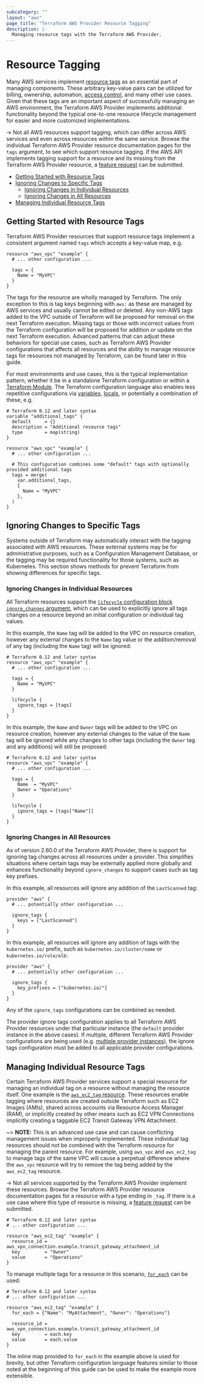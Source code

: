 ```yaml
---
subcategory: ""
layout: "aws"
page_title: "Terraform AWS Provider Resource Tagging"
description: |-
  Managing resource tags with the Terraform AWS Provider.
---
```


# Resource Tagging

Many AWS services implement [resource tags](https://docs.aws.amazon.com/general/latest/gr/aws_tagging.html) as an essential part of managing components. These arbitrary key-value pairs can be utilized for billing, ownership, automation, [access control](https://docs.aws.amazon.com/IAM/latest/UserGuide/access_tags.html), and many other use cases. Given that these tags are an important aspect of successfully managing an AWS environment, the Terraform AWS Provider implements additional functionality beyond the typical one-to-one resource lifecycle management for easier and more customized implementations.

-> Not all AWS resources support tagging, which can differ across AWS services and even across resources within the same service. Browse the individual Terraform AWS Provider resource documentation pages for the `tags` argument, to see which support resource tagging. If the AWS API implements tagging support for a resource and its missing from the Terraform AWS Provider resource, a [feature request](https://github.com/terraform-providers/terraform-provider-aws/issues/new?labels=enhancement&template=Feature_Request.md) can be submitted.

<!-- TOC depthFrom:2 -->

- [Getting Started with Resource Tags](#getting-started-with-resource-tags)
- [Ignoring Changes to Specific Tags](#ignoring-changes-to-specific-tags)
  - [Ignoring Changes in Individual Resources](#ignoring-changes-in-individual-resources)
  - [Ignoring Changes in All Resources](#ignoring-changes-in-all-resources)
- [Managing Individual Resource Tags](#managing-individual-resource-tags)

<!-- /TOC -->

## Getting Started with Resource Tags

Terraform AWS Provider resources that support resource tags implement a consistent argument named `tags` which accepts a key-value map, e.g.

```hcl
resource "aws_vpc" "example" {
  # ... other configuration ...

  tags = {
    Name = "MyVPC"
  }
}
```

The tags for the resource are wholly managed by Terraform. The only exception to this is tag keys beginning with `aws:` as these are managed by AWS services and usually cannot be edited or deleted. Any non-AWS tags added to the VPC outside of Terraform will be proposed for removal on the next Terraform execution. Missing tags or those with incorrect values from the Terraform configuration will be proposed for addition or update on the next Terraform execution. Advanced patterns that can adjust these behaviors for special use cases, such as Terraform AWS Provider configurations that affects all resources and the ability to manage resource tags for resources not managed by Terraform, can be found later in this guide.

For most environments and use cases, this is the typical implementation pattern, whether it be in a standalone Terraform configuration or within a [Terraform Module](/docs/modules/). The Terraform configuration language also enables less repetitive configurations via [variables](/docs/configuration/variables.html), [locals](/docs/configuration/locals.html), or potentially a combination of these, e.g.

```hcl
# Terraform 0.12 and later syntax
variable "additional_tags" {
  default     = {}
  description = "Additional resource tags"
  type        = map(string)
}

resource "aws_vpc" "example" {
  # ... other configuration ...

  # This configuration combines some "default" tags with optionally provided additional tags
  tags = merge(
    var.additional_tags,
    {
      Name = "MyVPC"
    },
  )
}
```

## Ignoring Changes to Specific Tags

Systems outside of Terraform may automatically interact with the tagging associated with AWS resources. These external systems may be for administrative purposes, such as a Configuration Management Database, or the tagging may be required functionality for those systems, such as Kubernetes. This section shows methods for prevent Terraform from showing differences for specific tags.

### Ignoring Changes in Individual Resources

All Terraform resources support the [`lifecycle` configuration block `ignore_changes` argument](/docs/configuration/resources.html#ignore_changes), which can be used to explicitly ignore all tags changes on a resource beyond an initial configuration or individual tag values.

In this example, the `Name` tag will be added to the VPC on resource creation, however any external changes to the `Name` tag value or the addition/removal of any tag (including the `Name` tag) will be ignored:

```hcl
# Terraform 0.12 and later syntax
resource "aws_vpc" "example" {
  # ... other configuration ...

  tags = {
    Name = "MyVPC"
  }

  lifecycle {
    ignore_tags = [tags]
  }
}
```

In this example, the `Name` and `Owner` tags will be added to the VPC on resource creation, however any external changes to the value of the `Name` tag will be ignored while any changes to other tags (including the `Owner` tag and any additions) will still be proposed:

```hcl
# Terraform 0.12 and later syntax
resource "aws_vpc" "example" {
  # ... other configuration ...

  tags = {
    Name  = "MyVPC"
    Owner = "Operations"
  }

  lifecycle {
    ignore_tags = [tags["Name"]]
  }
}
```

### Ignoring Changes in All Resources

As of version 2.60.0 of the Terraform AWS Provider, there is support for ignoring tag changes across all resources under a provider. This simplifies situations where certain tags may be externally applied more globally and enhances functionality beyond `ignore_changes` to support cases such as tag key prefixes.

In this example, all resources will ignore any addition of the `LastScanned` tag:

```hcl
provider "aws" {
  # ... potentially other configuration ...

  ignore_tags {
    keys = ["LastScanned"]
  }
}
```

In this example, all resources will ignore any addition of tags with the `kubernetes.io/` prefix, such as `kubernetes.io/cluster/name` or `kubernetes.io/role/elb`:

```hcl
provider "aws" {
  # ... potentially other configuration ...

  ignore_tags {
    key_prefixes = ["kubernetes.io/"]
  }
}
```

Any of the `ignore_tags` configurations can be combined as needed.

The provider ignore tags configuration applies to all Terraform AWS Provider resources under that particular instance (the `default` provider instance in the above cases). If multiple, different Terraform AWS Provider configurations are being used (e.g. [multiple provider instances](https://www.terraform.io/docs/configuration/providers.html#alias-multiple-provider-instances)), the ignore tags configuration must be added to all applicable provider configurations.

## Managing Individual Resource Tags

Certain Terraform AWS Provider services support a special resource for managing an individual tag on a resource without managing the resource itself. One example is the [`aws_ec2_tag` resource](/docs/provider/aws/r/ec2_tag.html). These resources enable tagging where resources are created outside Terraform such as EC2 Images (AMIs), shared across accounts via Resource Access Manager (RAM), or implicitly created by other means such as EC2 VPN Connections implicitly creating a taggable EC2 Transit Gateway VPN Attachment.

~> **NOTE:** This is an advanced use case and can cause conflicting management issues when improperly implemented. These individual tag resources should not be combined with the Terraform resource for managing the parent resource. For example, using `aws_vpc` and `aws_ec2_tag` to manage tags of the same VPC will cause a perpetual difference where the `aws_vpc` resource will try to remove the tag being added by the `aws_ec2_tag` resource.

-> Not all services supported by the Terraform AWS Provider implement these resources. Browse the Terraform AWS Provider resource documentation pages for a resource with a type ending in `_tag`. If there is a use case where this type of resource is missing, a [feature request](https://github.com/terraform-providers/terraform-provider-aws/issues/new?labels=enhancement&template=Feature_Request.md) can be submitted.

```hcl
# Terraform 0.12 and later syntax
# ... other configuration ...

resource "aws_ec2_tag" "example" {
  resource_id = aws_vpn_connection.example.transit_gateway_attachment_id
  key         = "Owner"
  value       = "Operations"
}
```

To manage multiple tags for a resource in this scenario, [`for_each`](/docs/configuration/resources.html#for_each-multiple-resource-instances-defined-by-a-map-or-set-of-strings) can be used:

```hcl
# Terraform 0.12 and later syntax
# ... other configuration ...

resource "aws_ec2_tag" "example" {
  for_each = {"Name": "MyAttachment", "Owner": "Operations"}

  resource_id = aws_vpn_connection.example.transit_gateway_attachment_id
  key         = each.key
  value       = each.value
}
```

The inline map provided to `for_each` in the example above is used for brevity, but other Terraform configuration language features similar to those noted at the beginning of this guide can be used to make the example more extensible.
